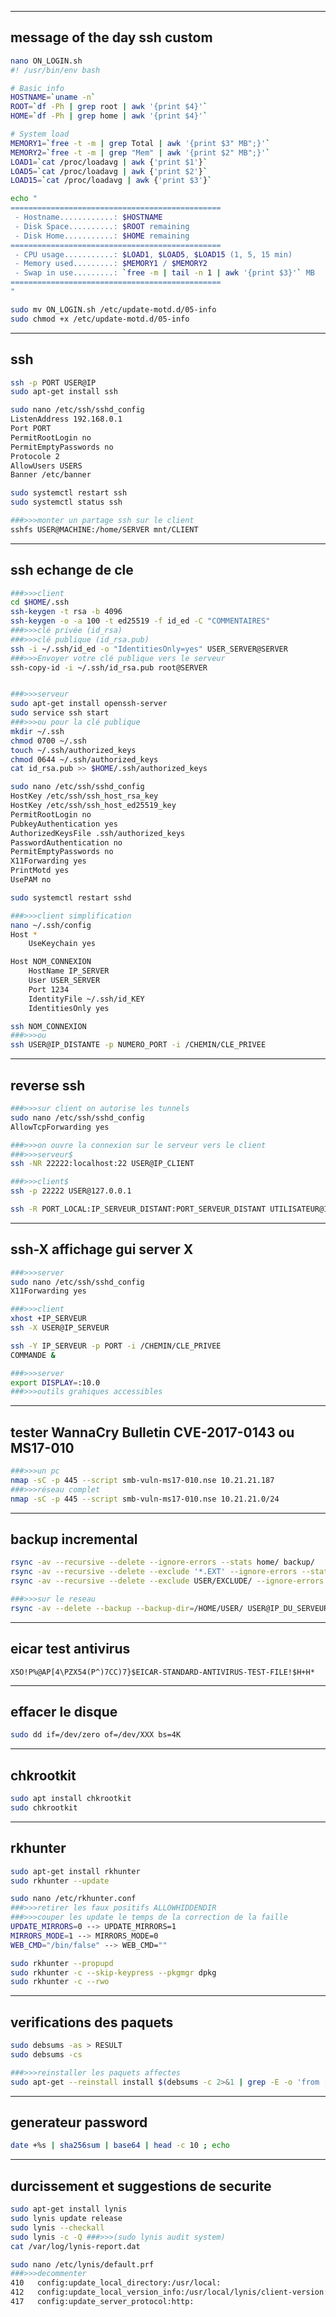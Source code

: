 _____________________________________________________________________________________
message of the day ssh custom
-------------------------------------------------------------------------------------
```bash
nano ON_LOGIN.sh
#! /usr/bin/env bash

# Basic info
HOSTNAME=`uname -n`
ROOT=`df -Ph | grep root | awk '{print $4}'`
HOME=`df -Ph | grep home | awk '{print $4}'`

# System load
MEMORY1=`free -t -m | grep Total | awk '{print $3" MB";}'`
MEMORY2=`free -t -m | grep "Mem" | awk '{print $2" MB";}'`
LOAD1=`cat /proc/loadavg | awk {'print $1'}`
LOAD5=`cat /proc/loadavg | awk {'print $2'}`
LOAD15=`cat /proc/loadavg | awk {'print $3'}`

echo "
===============================================
 - Hostname............: $HOSTNAME
 - Disk Space..........: $ROOT remaining
 - Disk Home...........: $HOME remaining
===============================================
 - CPU usage...........: $LOAD1, $LOAD5, $LOAD15 (1, 5, 15 min)
 - Memory used.........: $MEMORY1 / $MEMORY2
 - Swap in use.........: `free -m | tail -n 1 | awk '{print $3}'` MB
===============================================
"

sudo mv ON_LOGIN.sh /etc/update-motd.d/05-info
sudo chmod +x /etc/update-motd.d/05-info
```

_____________________________________________________________________________________
ssh
-------------------------------------------------------------------------------------
```bash
ssh -p PORT USER@IP
sudo apt-get install ssh

sudo nano /etc/ssh/sshd_config
ListenAddress 192.168.0.1
Port PORT
PermitRootLogin no
PermitEmptyPasswords no
Protocole 2
AllowUsers USERS
Banner /etc/banner

sudo systemctl restart ssh
sudo systemctl status ssh

###>>>monter un partage ssh sur le client
sshfs USER@MACHINE:/home/SERVER mnt/CLIENT
```

_____________________________________________________________________________________
ssh echange de cle
-------------------------------------------------------------------------------------
```bash
###>>>client
cd $HOME/.ssh
ssh-keygen -t rsa -b 4096
ssh-keygen -o -a 100 -t ed25519 -f id_ed -C "COMMENTAIRES"
###>>>clé privée (id_rsa)
###>>>clé publique (id_rsa.pub)
ssh -i ~/.ssh/id_ed -o "IdentitiesOnly=yes" USER_SERVER@SERVER
###>>>Envoyer votre clé publique vers le serveur
ssh-copy-id -i ~/.ssh/id_rsa.pub root@SERVER


###>>>serveur
sudo apt-get install openssh-server
sudo service ssh start
###>>>ou pour la clé publique
mkdir ~/.ssh
chmod 0700 ~/.ssh
touch ~/.ssh/authorized_keys
chmod 0644 ~/.ssh/authorized_keys
cat id_rsa.pub >> $HOME/.ssh/authorized_keys

sudo nano /etc/ssh/sshd_config
HostKey /etc/ssh/ssh_host_rsa_key
HostKey /etc/ssh/ssh_host_ed25519_key
PermitRootLogin no
PubkeyAuthentication yes
AuthorizedKeysFile .ssh/authorized_keys
PasswordAuthentication no
PermitEmptyPasswords no
X11Forwarding yes
PrintMotd yes
UsePAM no

sudo systemctl restart sshd

###>>>client simplification
nano ~/.ssh/config
Host *
    UseKeychain yes

Host NOM_CONNEXION
    HostName IP_SERVER
    User USER_SERVER
    Port 1234
    IdentityFile ~/.ssh/id_KEY
    IdentitiesOnly yes

ssh NOM_CONNEXION
###>>>ou
ssh USER@IP_DISTANTE -p NUMERO_PORT -i /CHEMIN/CLE_PRIVEE
```

_____________________________________________________________________________________
reverse ssh
-------------------------------------------------------------------------------------
```bash
###>>>sur client on autorise les tunnels
sudo nano /etc/ssh/sshd_config
AllowTcpForwarding yes

###>>>on ouvre la connexion sur le serveur vers le client
###>>>serveur$
ssh -NR 22222:localhost:22 USER@IP_CLIENT

###>>>client$
ssh -p 22222 USER@127.0.0.1

ssh -R PORT_LOCAL:IP_SERVEUR_DISTANT:PORT_SERVEUR_DISTANT UTILISATEUR@IP_SERVEUR_SSH
```

_____________________________________________________________________________________
ssh-X affichage gui server X
-------------------------------------------------------------------------------------
```bash
###>>>server
sudo nano /etc/ssh/sshd_config
X11Forwarding yes

###>>>client
xhost +IP_SERVEUR
ssh -X USER@IP_SERVEUR

ssh -Y IP_SERVEUR -p PORT -i /CHEMIN/CLE_PRIVEE
COMMANDE &

###>>>server
export DISPLAY=:10.0
###>>>outils grahiques accessibles
```

_____________________________________________________________________________________
tester WannaCry Bulletin CVE-2017-0143 ou MS17-010
-------------------------------------------------------------------------------------
```bash
###>>>un pc
nmap -sC -p 445 --script smb-vuln-ms17-010.nse 10.21.21.187
###>>>réseau complet
nmap -sC -p 445 --script smb-vuln-ms17-010.nse 10.21.21.0/24
```

_____________________________________________________________________________________
backup incremental
-------------------------------------------------------------------------------------
```bash
rsync -av --recursive --delete --ignore-errors --stats home/ backup/
rsync -av --recursive --delete --exclude '*.EXT' --ignore-errors --stats home/ backup/
rsync -av --recursive --delete --exclude USER/EXCLUDE/ --ignore-errors --stats home/ backup/

###>>>sur le reseau
rsync -av --delete --backup --backup-dir=/HOME/USER/ USER@IP_DU_SERVEUR:BACKUPS/
```

_____________________________________________________________________________________
eicar test antivirus
-------------------------------------------------------------------------------------
```
X5O!P%@AP[4\PZX54(P^)7CC)7}$EICAR-STANDARD-ANTIVIRUS-TEST-FILE!$H+H*
```

_____________________________________________________________________________________
effacer le disque
-------------------------------------------------------------------------------------
```bash
sudo dd if=/dev/zero of=/dev/XXX bs=4K
```

_____________________________________________________________________________________
chkrootkit
-------------------------------------------------------------------------------------
```bash
sudo apt install chkrootkit
sudo chkrootkit
```

_____________________________________________________________________________________
rkhunter
-------------------------------------------------------------------------------------
```bash
sudo apt-get install rkhunter 
sudo rkhunter --update

sudo nano /etc/rkhunter.conf
###>>>retirer les faux positifs ALLOWHIDDENDIR
###>>>couper les update le temps de la correction de la faille
UPDATE_MIRRORS=0 --> UPDATE_MIRRORS=1
MIRRORS_MODE=1 --> MIRRORS_MODE=0
WEB_CMD="/bin/false" --> WEB_CMD=""

sudo rkhunter --propupd
sudo rkhunter -c --skip-keypress --pkgmgr dpkg
sudo rkhunter -c --rwo
```

_____________________________________________________________________________________
verifications des paquets
-------------------------------------------------------------------------------------
```bash
sudo debsums -as > RESULT
sudo debsums -cs

###>>>reinstaller les paquets affectes
sudo apt-get --reinstall install $(debsums -c 2>&1 | grep -E -o 'from [^ ]* package' | cut -d\ -f2 | sort -u)
```

_____________________________________________________________________________________
generateur password
-------------------------------------------------------------------------------------
```bash
date +%s | sha256sum | base64 | head -c 10 ; echo
```

_____________________________________________________________________________________
durcissement et suggestions de securite
-------------------------------------------------------------------------------------
```bash
sudo apt-get install lynis
sudo lynis update release
sudo lynis --checkall
sudo lynis -c -Q ###>>>(sudo lynis audit system)
cat /var/log/lynis-report.dat

sudo nano /etc/lynis/default.prf 
###>>>decommenter
410   config:update_local_directory:/usr/local:
412   config:update_local_version_info:/usr/local/lynis/client-version:
417   config:update_server_protocol:http:
```